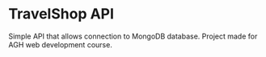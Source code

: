 # TravelShop API
Simple API that allows connection to MongoDB database. Project made for AGH web development course.
